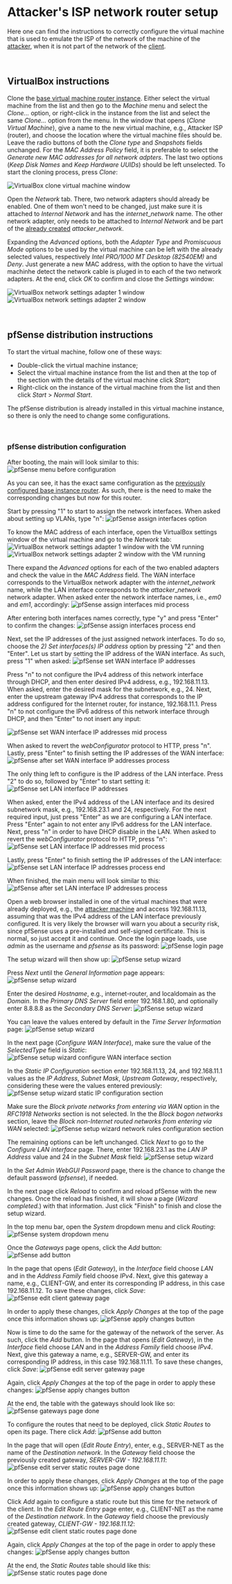 # Attacker's ISP network router setup

Here one can find the instructions to correctly configure the virtual machine that is used to emulate the ISP of the network of the machine of the [attacker](../../attacker_VM "Attacker machine folder"), when it is not part of the network of the [client](../../CROSS_client/CROSS_client_mobile_application "CROSS-client folder").

<br>

## VirtualBox instructions

Clone the [base virtual machine router instance](../base_router "pfSense base instance setup instrcutions").
Either select the virtual machine from the list and then go to the _Machine_ menu and select the _Clone..._ option, or right-click in the instance from the list and select the same _Clone..._ option from the menu.
In the window that opens (_Clone Virtual Machine_), give a name to the new virtual machine, e.g., Attacker ISP (router), and choose the location where the virtual machine files should be.
Leave the radio buttons of both the _Clone type_ and _Snapshots_ fields unchanged.
For the _MAC Address Policy_ field, it is preferable to select the _Generate new MAC addresses for all network adpters_.
The last two options (_Keep Disk Names_ and _Keep Hardware UUIDs_) should be left unselected.
To start the cloning process, press _Clone_:

![VirtualBox clone virtual machine window][virtualbox_clone_virtual_machine_window]

Open the _Network_ tab.
There, two network adapters should already be enabled.
One of them won't need to be changed, just make sure it is attached to _Internal Network_ and has the _internet_\__network_ name.
The other network adapter, only needs to be attached to _Internal Network_ and be part of the [already created](../../1-attacker_VM/##virtual-machine-settings-configuration) _attacker_\__network_.

Expanding the _Advanced_ options, both the _Adapter Type_ and _Promiscuous Mode_ options to be used by the virtual machine can be left with the already selected values, respectively _Intel PRO/1000 MT Desktop (82540EM)_ and _Deny_.
Just generate a new MAC address, with the option to have the virtual machinhe detect the network cable is pluged in to each of the two network adapters.
At the end, click _OK_ to confirm and close the _Settings_ window:

![VirtualBox network settings adapter 1 window][virtualbox_network_settings_window_adapter_1]
![VirtualBox network settings adapter 2 window][virtualbox_network_settings_window_adapter_2]

<br>

## pfSense distribution instructions

To start the virtual machine, follow one of these ways:

- Double-click the virtual machine instance;
- Select the virtual machine instance from the list and then at the top of the section with the details of the virtual machine click _Start_;
- Right-click on the instance of the virtual machine from the list and then click _Start_ > _Normal Start_.

The pfSense distribution is already installed in this virtual machine instance, so there is only the need to change some configurations.

<br>

### pfSense distribution configuration

After booting, the main will look similar to this:
![pfSense menu before configuration][pfsense_menu_before_configuration]

As you can see, it has the exact same configuration as the [previously configured base instance router](../base_router/###pfSense-distribution-configuration "Base pfSense router instance configuration").
As such, there is the need to make the corresponding changes but now for this router.

Start by pressing "1" to start to assign the network interfaces.
When asked about setting up VLANs, type "n":
![pfSense assign interfaces option][pfsense_menu_assign_interfaces_option]

To know the MAC address of each interface, open the VirtualBox settings window of the virtual machine and go to the _Network_ tab:
![VirtualBox network settings adapter 1 window with the VM running][virtualbox_network_settings_window_adapter_1_with_vm_running]
![VirtualBox network settings adapter 2 window with the VM running][virtualbox_network_settings_window_adapter_2_with_vm_running]

There expand the _Advanced_ options for each of the two enabled adapters and check the value in the _MAC Address_ field.
The WAN interface corresponds to the VirtualBox network adapter with the _internet_\__network_ name, while the LAN interface corresponds to the _attacker_\__network_ network adapter.
When asked enter the network interface names, i.e., _em0_ and _em1_, accordingly:
![pfSense assign interfaces mid process][pfsense_menu_assign_interfaces_option_mid_process]

After entering both interfaces names correctly, type "y" and press "Enter" to confirm the changes:
![pfSense assign interfaces process end][pfsense_menu_assign_interfaces_option_process_done]

Next, set the IP addresses of the just assigned network interfaces.
To do so, choose the _2) Set interfaces(s) IP address_ option by pressing "2" and then "Enter".
Let us start by setting the IP address of the WAN interface.
As such, press "1" when asked:
![pfSense set WAN interface IP addresses][pfsense_set_interfaces_ip_address_menu_option_wan]

Press "n" to not configure the IPv4 address of this network interface through DHCP, and then enter desired IPv4 address, e.g., 192.168.11.13.
When asked, enter the desired mask for the subnetwork, e.g., 24.
Next, enter the upstream gateway IPv4 address that corresponds to the IP address configured for the Internet router, for instance, 192.168.11.1.
Press "n" to not configure the IPv6 address of this network interface through DHCP, and then "Enter" to not insert any input:

![pfSense set WAN interface IP addresses mid process][pfsense_set_interfaces_ip_address_menu_option_wan_mid_process]

When asked to revert the _webConfigurator_ protocol to HTTP, press "n".
Lastly, press "Enter" to finish setting the IP addresses of the WAN interface:
![pfSense after set WAN interface IP addresses process][pfsense_set_interfaces_ip_address_menu_option_wan_done]

The only thing left to configure is the IP address of the LAN interface.
Press "2" to do so, followed by "Enter" to start setting it:
![pfSense set LAN interface IP addresses][pfsense_set_interfaces_ip_address_menu_option_lan]

When asked, enter the IPv4 address of the LAN interface and its desired subnetwork mask, e.g., 192.168.23.1 and 24, respectively.
For the next required input, just press "Enter" as we are configuring a LAN interface.
Press "Enter" again to not enter any IPv6 address for the LAN interface.
Next, press "n" in order to have DHCP disable in the LAN.
When asked to revert the _webConfigurator_ protocol to HTTP, press "n":
![pfSense set LAN interface IP addresses mid process][pfsense_set_interfaces_ip_address_menu_option_lan_mid_process]

Lastly, press "Enter" to finish setting the IP addresses of the LAN interface:
![pfSense set LAN interface IP addresses process end][pfsense_set_interfaces_ip_address_menu_option_lan_done]

When finished, the main menu will look similar to this:
![pfSense after set LAN interface IP addresses process][pfsense_set_interfaces_ip_address_menu_option_lan_after_process]

Open a web browser installed in one of the virtual machines that were already deployed, e.g., the [attacker machine](../../attacker_VM "Attacker machine folder") and access 192.168.11.13, assuming that was the IPv4 address of the LAN interface previously configured.
It is very likely the browser will warn you about a security risk, since pfSense uses a pre-installed and self-signed certificate.
This is normal, so just accept it and continue.
Once the login page loads, use _admin_ as the username and _pfsense_ as its password:
![pfSense login page][pfsense_login_page]

The setup wizard will then show up:
![pfSense setup wizard][pfsense_setup_wizard]

Press _Next_ until the _General Information_ page appears:
![pfSense setup wizard][pfsense_setup_wizard_2]

Enter the desired _Hostname_, e.g., internet-router, and localdomain as the _Domain_.
In the _Primary DNS Server_ field enter 192.168.1.80, and optionally enter 8.8.8.8 as the _Secondary DNS Server_:
![pfSense setup wizard][pfsense_setup_wizard_3]

You can leave the values entered by default in the _Time Server Information_ page:
![pfSense setup wizard][pfsense_setup_wizard_4]

In the next page (_Configure WAN Interface_), make sure the value of the _SelectedType_ field is _Static_:
![pfSense setup wizard configure WAN interface section][pfsense_setup_wizard_5_configure_wan_interface_section]

In the _Static IP Configuration_ section enter 192.168.11.13, 24, and 192.168.11.1 values as the _IP Address_, _Subnet Mask_, _Upstream Gateway_, respectively, considering these were the values entered previously:
![pfSense setup wizard static IP configuration section][pfsense_setup_wizard_5_static_ip_configuration_section]

Make sure the _Block private networks from entering via WAN_ option in the _RFC1918 Networks_ section is not selected.
In the the _Block bogon networks_ section, leave the _Block non-Internet routed networks from entering via WAN_ selected:
![pfSense setup wizard network rules configuration section][pfsense_setup_wizard_5_network_rules_configuration_section]

The remaining options can be left unchanged.
Click _Next_ to go to the _Configure LAN interface_ page.
There, enter 192.168.23.1 as the _LAN IP Address_ value and 24 in the _Subnet Mask_ field:
![pfSense setup wizard][pfsense_setup_wizard_6]

In the _Set Admin WebGUI Password_ page, there is the chance to change the default password (_pfsense_), if needed.

In the next page click _Reload_ to confirm and reload pfSense with the new changes.
Once the reload has finished, it will show a page (_Wizard completed._) with that information.
Just click "Finish" to finish and close the setup wizard.

In the top menu bar, open the _System_ dropdown menu and click _Routing_:
![pfSense system dropdown menu][pfsense_system_dropdown_menu]

Once the _Gateways_ page opens, click the _Add_ button:
![pfSense add button][pfsense_add_button]

In the page that opens (_Edit Gateway_), in the _Interface_ field choose _LAN_ and in the _Address Family_ field choose _IPv4_.
Next, give this gateway a name, e.g., CLIENT-GW, and enter its corresponding IP address, in this case 192.168.11.12.
To save these changes, click _Save_:
![pfSense edit client gateway page][pfsense_edit_client_gateway_page]

In order to apply these changes, click _Apply Changes_ at the top of the page once this information shows up:
![pfSense apply changes button][pfsense_gateways_page_apply_changes_button]

Now is time to do the same for the gateway of the network of the server.
As such, click the _Add_ button.
In the page that opens (_Edit Gateway_), in the _Interface_ field choose _LAN_ and in the _Address Family_ field choose _IPv4_.
Next, give this gateway a name, e.g., SERVER-GW, and enter its corresponding IP address, in this case 192.168.11.11.
To save these changes, click _Save_:
![pfSense edit server gateway page][pfsense_edit_server_gateway_page]

Again, click _Apply Changes_ at the top of the page in order to apply these changes:
![pfSense apply changes button][pfsense_gateways_page_apply_changes_button]

At the end, the table with the gateways should look like so:
![pfSense gateways page done][pfsense_gateways_page_done]

To configure the routes that need to be deployed, click _Static Routes_ to open its page.
There click _Add_:
![pfSense add button][pfsense_add_button]

In the page that will open (_Edit Route Entry_), enter, e.g., SERVER-NET as the name of the _Destination network_.
In the _Gateway_ field choose the previously created gateway, _SERVER-GW - 192.168.11.11_:
![pfSense edit server static routes page done][pfsense_edit_server_static_routes_page]

In order to apply these changes, click _Apply Changes_ at the top of the page once this information shows up:
![pfSense apply changes button][pfsense_gateways_page_apply_changes_button]

Click _Add_ again to configure a static route but this time for the network of the client.
In the _Edit Route Entry_ page enter, e.g., CLIENT-NET as the name of the _Destination network_.
In the _Gateway_ field choose the previously created gateway, _CLIENT-GW - 192.168.11.12_:
![pfSense edit client static routes page done][pfsense_edit_client_static_routes_page]

Again, click _Apply Changes_ at the top of the page in order to apply these changes:
![pfSense apply changes button][pfsense_gateways_page_apply_changes_button]

At the end, the _Static Routes_ table should like this:
![pfSense static routes page done][pfsense_static_routes_page_done]

<!-- ############################################## -->

<!-- Images declarations (reference style) - start" -->

[virtualbox_clone_virtual_machine_window]: ./screenshots/VirtualBox_clone_virtual_machine_window.png "VirtualBox clone virtual machine window"
[virtualbox_network_settings_window_adapter_1]: ./screenshots/VirtualBox_network_settings_window_adapter_1.png "VirtualBox network settings adapter 1 window"
[virtualbox_network_settings_window_adapter_2]: ./screenshots/VirtualBox_network_settings_window_adapter_2.png "VirtualBox network settings adapter 2 window"
[pfsense_menu_before_configuration]: ./screenshots/pfSense_menu_before_configuration.png "pfSense menu before configuration"
[pfsense_menu_assign_interfaces_option]: ./screenshots/pfSense_menu_assign_interfaces_option.png "pfSense assign interfaces menu"
[virtualbox_network_settings_window_adapter_1_with_vm_running]: ./screenshots/VirtualBox_network_settings_window_adapter_1_with_VM_running.png "VirtualBox network settings adapter 1 window with the VM running"
[virtualbox_network_settings_window_adapter_2_with_vm_running]: ./screenshots/VirtualBox_network_settings_window_adapter_2_with_VM_running.png "VirtualBox network settings adapter 2 window with the VM running"
[pfsense_menu_assign_interfaces_option_mid_process]: ./screenshots/pfSense_menu_assign_interfaces_option_mid_process.png "pfSense assign interfaces mid process"
[pfsense_menu_assign_interfaces_option_process_done]: ./screenshots/pfSense_menu_assign_interfaces_option_process_done.png "pfSense assign interfaces process end"
[pfsense_set_interfaces_ip_address_menu_option_wan]: ./screenshots/pfSense_set_interfaces_IP_address_menu_option_WAN.png "pfSense set WAN interface IP addresses"
[pfsense_set_interfaces_ip_address_menu_option_wan_mid_process]: ./screenshots/pfSense_set_interfaces_IP_address_menu_option_WAN_mid_process.png "pfSense set WAN interface IP addresses mid process"
[pfsense_set_interfaces_ip_address_option_wan_last_part]: ./screenshots/pfSense_set_interfaces_IP_address_option_WAN_last_part.png "pfSense set WAN interface IP addresses process end"
[pfsense_set_interfaces_ip_address_menu_option_wan_done]: ./screenshots/pfSense_set_interfaces_IP_address_menu_option_WAN_done.png "pfSense after set WAN interface IP addresses process"
[pfsense_set_interfaces_ip_address_menu_option_lan]: ./screenshots/pfSense_set_interfaces_IP_address_menu_option_LAN.png "pfSense set LAN interface IP addresses"
[pfsense_set_interfaces_ip_address_menu_option_lan_mid_process]: ./screenshots/pfSense_set_interfaces_IP_address_menu_option_LAN_mid_process.png "pfSense set LAN interface IP addresses mid process"
[pfsense_set_interfaces_ip_address_menu_option_lan_done]: ./screenshots/pfSense_set_interfaces_IP_address_menu_option_LAN_done.png "pfSense set LAN interface IP addresses process end"
[pfsense_set_interfaces_ip_address_menu_option_lan_after_process]: ./screenshots/pfSense_set_interfaces_IP_address_menu_option_LAN_after_process.png "pfSense after set LAN interface IP addresses process"
[pfsense_login_page]: ./screenshots/pfSense_login_page.png "pfSense login page"
[pfsense_setup_wizard]: ./screenshots/pfSense_setup_wizard.png "pfSense setup wizard"
[pfsense_setup_wizard_2]: ./screenshots/pfSense_setup_wizard_2.png "pfSense setup wizard"
[pfsense_setup_wizard_3]: ./screenshots/pfSense_setup_wizard_3.png "pfSense setup wizard"
[pfsense_setup_wizard_4]: ./screenshots/pfSense_setup_wizard_4.png "pfSense setup wizard"
[pfsense_setup_wizard_5_configure_wan_interface_section]: ./screenshots/pfSense_setup_wizard_5_configure_WAN_interface_section.png "pfSense setup wizard configure WAN interface section"
[pfsense_setup_wizard_5_static_ip_configuration_section]: ./screenshots/pfSense_setup_wizard_5_static_IP_configuration_section.png "pfSense setup wizard static IP configuration section"
[pfsense_setup_wizard_5_network_rules_configuration_section]: ./screenshots/pfSense_setup_wizard_5_network_rules_configuration_section.png "pfSense setup wizard network rules configuration section"
[pfsense_setup_wizard_6]: ./screenshots/pfSense_setup_wizard_6.png "pfSense setup wizard"
[pfsense_system_dropdown_menu]: ./screenshots/pfSense_system_dropdown_menu.png "pfSense system dropdown menu"
[pfsense_add_button]: ./screenshots/pfSense_add_button.png "pfSense add button"
[pfsense_edit_client_gateway_page]: ./screenshots/pfSense_edit_client_gateway_page.png "pfSense edit client gateway page"
[pfsense_gateways_page_apply_changes_button]: ./screenshots/pfSense_gateways_page_apply_changes_button.png "pfSense apply changes button"
[pfsense_edit_client_static_routes_page]: ./screenshots/pfSense_edit_client_static_routes_page.png "pfSense edit client static routes page done"
[pfsense_edit_server_gateway_page]: ./screenshots/pfSense_edit_server_gateway_page.png "pfSense edit client gateway page"
[pfsense_gateways_page_done]: ./screenshots/pfSense_gateways_page_done.png "pfSense gateways page done"
[pfsense_edit_server_static_routes_page]: ./screenshots/pfSense_edit_server_static_routes_page.png "pfSense edit client static routes page done"
[pfsense_static_routes_page_done]: ./screenshots/pfSense_static_routes_page_done.png "pfSense static routes page done"

<!-- Images declarations (reference style) - end" -->
